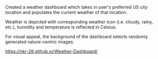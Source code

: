 Created a weather dashboard which takes in user's preferred US city location and populates the current weather of that location.

Weather is depicted with corresponding weather icon (i.e. cloudy, rainy, etc.), humidity and temperature is reflected in Celsius. 

For visual appeal, the background of the dashboard selects randomly generated nature-centric images.



https://nkr-28.github.io/Weather-Dashboard/